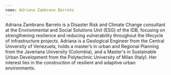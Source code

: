 ```yaml
---
name: Adriana Zambrano Barreto
---
```


Adriana Zambrano Barreto is a Disaster Risk and Climate Change consultant at the Environmental and Social Solutions Unit (ESG) of the IDB, focusing on strengthening resilience and reducing vulnerability throughout the lifecycle of infrastructure projects. Adriana is a Geological Engineer from the Central University of Venezuela, holds a master’s in urban and Regional Planning from the Javeriana University (Colombia), and a Master's in Sustainable Urban Development from the Polytechnic University of Milan (Italy). Her interest lies in the construction of resilient and adaptive urban environments.